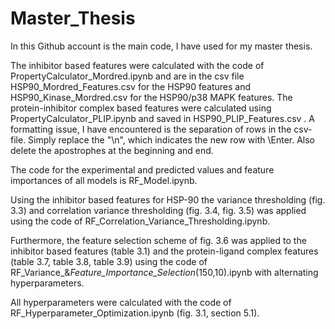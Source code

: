 # Master_Thesis
In this Github account is the main code, I have used for my master thesis. 

The inhibitor based features were calculated with the code of PropertyCalculator_Mordred.ipynb and are in the csv file HSP90_Mordred_Features.csv for the HSP90 features and HSP90_Kinase_Mordred.csv for the HSP90/p38 MAPK features. The protein-inhibitor complex based features were calculated using PropertyCalculator_PLIP.ipynb and saved in HSP90_PLIP_Features.csv . A formatting issue, I have encountered is the separation of rows in the csv-file. Simply replace the "\n", which indicates the new row with \Enter. Also delete the apostrophes at the beginning and end. 

The code for the experimental and predicted values and feature importances of all models is RF_Model.ipynb. 

Using the inhibitor based features for HSP-90 the variance thresholding (fig. 3.3) and correlation variance thresholding (fig. 3.4, fig. 3.5) was applied using the code of RF_Correlation_Variance_Thresholding.ipynb. 

Furthermore, the feature selection scheme of fig. 3.6 was applied to the inhibitor based features (table 3.1) and the protein-ligand complex features (table 3.7, table 3.8, table 3.9) using the code of RF_Variance_&_Feature_Importance_Selection_(150,10).ipynb with alternating hyperparameters.

All hyperparameters were calculated with the code of RF_Hyperparameter_Optimization.ipynb (fig. 3.1, section 5.1).
